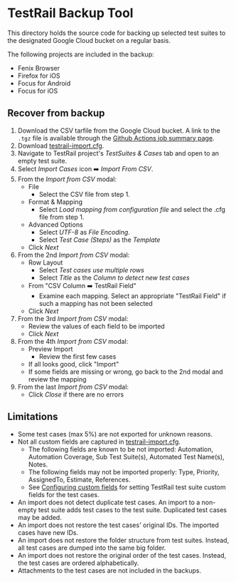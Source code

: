 # TestRail Backup Tool

This directory holds the source code for backing up selected test suites to the designated
Google Cloud bucket on a regular basis.

The following projects are included in the backup:

* Fenix Browser
* Firefox for iOS
* Focus for Android
* Focus for iOS

## Recover from backup

1. Download the CSV tarfile from the Google Cloud bucket. A link to the `.tgz` file is available through the
   [Github Actions job summary page](https://github.com/mozilla-mobile/testops-tools/actions/workflows/testrail-backup.yml).
1. Download [testrail-import.cfg](https://github.com/mozilla-mobile/testops-tools/blob/main/backup-tools/testrail-import.cfg).
1. Navigate to TestRail project's *TestSuites & Cases* tab and open to an empty test suite.
1. Select *Import Cases* icon ➡️ *Import From CSV*.
1. From the *Import from CSV* modal:
   * File
     * Select the CSV file from step 1.
   * Format & Mapping
     * Select *Load mapping from configuration file* and select the .cfg file from step 1.
   * Advanced Options
     * Select *UTF-8* as *File Encoding*.
     * Select *Test Case (Steps)* as the *Template*
   * Click *Next*
1. From the 2nd *Import from CSV* modal:
   * Row Layout
     * Select *Test cases use multiple rows*
     * Select *Title* as the *Column to detect new test cases*
   * From "CSV Column ➡️ TestRail Field"
     * Examine each mapping. Select an appropriate "TestRail Field" if such a mapping has not been selected
   * Click *Next*
1. From the 3rd *Import from CSV* modal:
   * Review the values of each field to be imported
   * Click *Next*
1. From the 4th *Import from CSV* modal:
   * Preview Import
     * Review the first few cases
   * If all looks good, click "Import"
   * If some fields are missing or wrong, go back to the 2nd modal and review the mapping
1. From the last *Import from CSV* modal:
   * Click *Close* if there are no errors

## Limitations

* Some test cases (max 5%) are not exported for unknown reasons.
* Not all custom fields are captured in [testrail-import.cfg](https://github.com/mozilla-mobile/testops-tools/blob/main/backup-tools/testrail-import.cfg).
  * The following fields are known to be not imported: Automation, Automation Coverage, Sub Test Suite(s), Automated Test Name(s), Notes.
  * The following fields may not be imported properly: Type, Priority, AssignedTo, Estimate, References.
  * See [Configuring custom fields](https://support.testrail.com/hc/en-us/articles/7373850291220-Configuring-custom-fields) for setting TestRail test suite custom fields for the test cases.
* An import does not detect duplicate test cases. An import to a non-empty test suite adds test cases to the test suite. Duplicated test cases may be added.
* An import does not restore the test cases' original IDs. The imported cases have new IDs.
* An import does not restore the folder structure from test suites. Instead, all test cases are dumped into the same big folder.
* An import does not restore the original order of the test cases. Instead, the test cases are ordered alphabetically.
* Attachments to the test cases are not included in the backups.